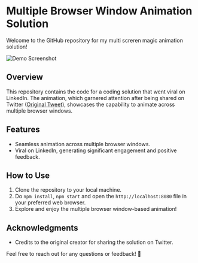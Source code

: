 # Multiple Browser Window Animation Solution

Welcome to the GitHub repository for my multi screren magic animation solution!

![Demo Screenshot](./demo.png)

## Overview

This repository contains the code for a coding solution that went viral on LinkedIn. The animation, which garnered attention after being shared on Twitter ([Original Tweet](https://twitter.com/_nonfigurativ_/status/1727322594570027343)), showcases the capability to animate across multiple browser windows.

## Features

- Seamless animation across multiple browser windows.
- Viral on LinkedIn, generating significant engagement and positive feedback.

## How to Use

1. Clone the repository to your local machine.
2. Do `npm install`, `npm start` and open the `http://localhost:8080` file in your preferred web browser.
3. Explore and enjoy the multiple browser window-based animation!

## Acknowledgments

- Credits to the original creator for sharing the solution on Twitter.

Feel free to reach out for any questions or feedback! 🚀
